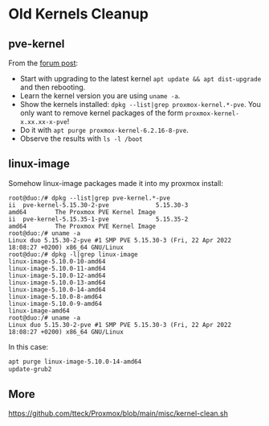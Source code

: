 # Old Kernels Cleanup

## pve-kernel

From the [forum
post](https://forum.proxmox.com/threads/clean-old-kernels.42040/#post-204417):

* Start with upgrading to the latest kernel `apt update && apt dist-upgrade` and
then rebooting.
* Learn the kernel version you are using `uname -a`.
* Show the kernels installed:  `dpkg --list|grep proxmox-kernel.*-pve`.
You only want to remove kernel packages of the form `proxmox-kernel-x.xx.xx-x-pve`!
* Do it with `apt purge proxmox-kernel-6.2.16-8-pve`.
* Observe the results with `ls -l /boot`

## linux-image

Somehow linux-image packages made it into my proxmox install:

```
root@duo:/# dpkg --list|grep pve-kernel.*-pve
ii  pve-kernel-5.15.30-2-pve             5.15.30-3                              amd64        The Proxmox PVE Kernel Image
ii  pve-kernel-5.15.35-1-pve             5.15.35-2                              amd64        The Proxmox PVE Kernel Image
root@duo:/# uname -a
Linux duo 5.15.30-2-pve #1 SMP PVE 5.15.30-3 (Fri, 22 Apr 2022 18:08:27 +0200) x86_64 GNU/Linux
root@duo:/# dpkg -l|grep linux-image
linux-image-5.10.0-10-amd64
linux-image-5.10.0-11-amd64
linux-image-5.10.0-12-amd64
linux-image-5.10.0-13-amd64
linux-image-5.10.0-14-amd64
linux-image-5.10.0-8-amd64
linux-image-5.10.0-9-amd64
linux-image-amd64
root@duo:/# uname -a
Linux duo 5.15.30-2-pve #1 SMP PVE 5.15.30-3 (Fri, 22 Apr 2022 18:08:27 +0200) x86_64 GNU/Linux
```

In this case:

```sh
apt purge linux-image-5.10.0-14-amd64
update-grub2
```

## More

https://github.com/tteck/Proxmox/blob/main/misc/kernel-clean.sh

